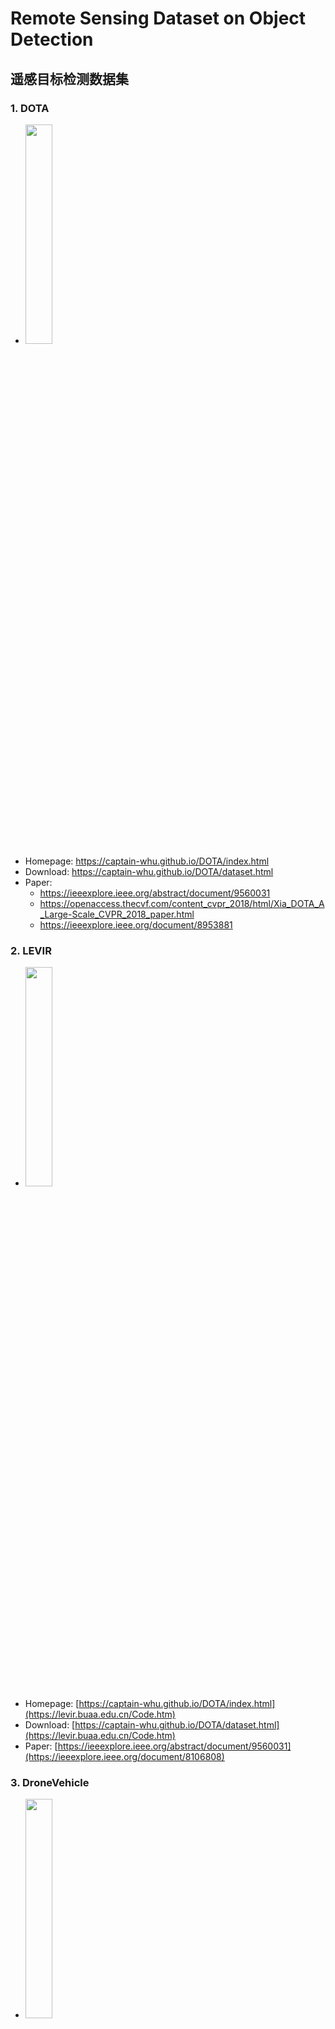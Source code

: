 # Remote Sensing Dataset on Object Detection

## 遥感目标检测数据集


### 1. DOTA

* <img src="https://github.com/rsdler/Remote-Sensing-Dataset/assets/169664279/0dbab9d6-90d9-4400-b17e-43fb0b35d403" style="width:30%;">
* Homepage: https://captain-whu.github.io/DOTA/index.html
* Download: https://captain-whu.github.io/DOTA/dataset.html
* Paper: 
  * https://ieeexplore.ieee.org/abstract/document/9560031
  * https://openaccess.thecvf.com/content_cvpr_2018/html/Xia_DOTA_A_Large-Scale_CVPR_2018_paper.html
  * https://ieeexplore.ieee.org/document/8953881

### 2. LEVIR

*  <img src="https://github.com/rsdler/Remote-Sensing-Dataset/assets/169664279/bc9628fc-79f8-429c-bf0c-791912554e10" style="width:30%;">
* Homepage: [https://captain-whu.github.io/DOTA/index.html](https://levir.buaa.edu.cn/Code.htm)
* Download: [https://captain-whu.github.io/DOTA/dataset.html](https://levir.buaa.edu.cn/Code.htm)
* Paper: [https://ieeexplore.ieee.org/abstract/document/9560031](https://ieeexplore.ieee.org/document/8106808)


### 3. DroneVehicle

*  <img src="https://github.com/rsdler/Remote-Sensing-Object-Detection-Dataset/assets/169664279/bb8af099-710a-4480-873d-9e84c0eb47a1" style="width:30%;">
* GitHub: https://github.com/VisDrone/DroneVehicle
* Download: https://github.com/VisDrone/DroneVehicle
* Paper: https://ieeexplore.ieee.org/abstract/document/9759286

## 4. FAIR1M dataset


*  <img src="https://github.com/rsdler/Remote-Sensing-Object-Detection-Dataset/assets/169664279/86f210d7-b854-44e4-801d-63d7ef59c32e" style="width:30%;">
* Hompage: https://gaofen-challenge.com/benchmark




